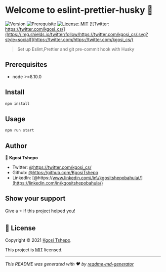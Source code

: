 # Welcome to eslint-prettier-husky 👋

![Version](https://img.shields.io/badge/version-1.0.0-blue.svg?cacheSeconds=2592000)
![Prerequisite](https://img.shields.io/badge/node-%3E%3D8.10.0-blue.svg)
[![License: MIT](https://img.shields.io/badge/License-MIT-yellow.svg)](https://github.com/kefranabg/readme-md-generator/blob/master/LICENSE)
[![Twitter: https://twitter.com/kgosi_cs/](https://img.shields.io/twitter/follow/https://twitter.com/kgosi_cs/.svg?style=social)](https://twitter.com/https://twitter.com/kgosi_cs/)

> Set up Eslint,Prettier and git pre-commit hook with Husky

## Prerequisites

-   node >=8.10.0

## Install

```sh
npm install
```

## Usage

```sh
npm run start
```

## Author

👤 **Kgosi Tshepo**

-   Twitter: [@https:\/\/twitter.com\/kgosi_cs\/](https://twitter.com/kgosi_cs/)
-   Github: [@https:\/\/github.com\/KgosiTshepo](https://github.com/KgosiTshepo)
-   LinkedIn: [@https:\/\/www.linkedin.com\/in\/kgositshepobahula\/](https://linkedin.com/in/kgositshepobahula/)

## Show your support

Give a ⭐️ if this project helped you!

## 📝 License

Copyright © 2021 [Kgosi Tshepo](https://github.com/KgosiTshepo).

This project is [MIT](https://github.com/kefranabg/readme-md-generator/blob/master/LICENSE) licensed.

---

_This README was generated with ❤️ by [readme-md-generator](https://github.com/kefranabg/readme-md-generator)_

